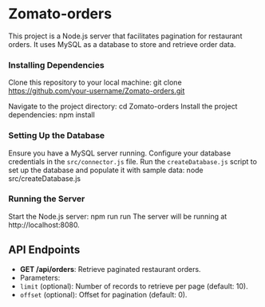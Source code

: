 # Zomato-orders
This project is a Node.js server that facilitates pagination for restaurant orders. It uses MySQL as a database to store and retrieve order data.

### Installing Dependencies

Clone this repository to your local machine:
git clone https://github.com/your-username/Zomato-orders.git

Navigate to the project directory:
cd Zomato-orders
Install the project dependencies:
npm install

### Setting Up the Database

Ensure you have a MySQL server running.
Configure your database credentials in the `src/connector.js` file.
Run the `createDatabase.js` script to set up the database and populate it with sample data:
node src/createDatabase.js

### Running the Server

Start the Node.js server:
npm run run
The server will be running at http://localhost:8080.

## API Endpoints

- **GET /api/orders**: Retrieve paginated restaurant orders.
- Parameters:
 - `limit` (optional): Number of records to retrieve per page (default: 10).
 - `offset` (optional): Offset for pagination (default: 0).
